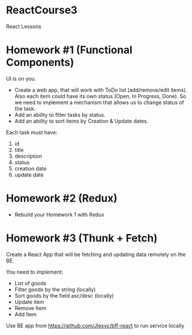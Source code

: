 # ReactCourse3
React Lessons

# Homework #1 (Functional Components)

UI is on you.

- Create a web app, that will work with ToDo list (add/remove/edit items). Also each item could have its own status (Open, In Progress, Done). So we need to implement a mechanism that allows us to change status of the task.
- Add an ability to filter tasks by status.
- Add an ability to sort items by Creation & Update dates.

Each task must have:
1. id
2. title
3. description
4. status
5. creation date
6. update date

# Homework #2 (Redux)

- Rebuild your Homework 1 with Redux

# Homework #3 (Thunk + Fetch)

Create a React App that will be fetching and updating data remotely on the BE.

You need to implement:
- List of goods
- Filter goods by the string (locally)
- Sort goods by the field asc/desc (locally)
- Update item
- Remove Item
- Add Item

Use BE app from https://github.com/Jlexyc/bff-react to run service locally
